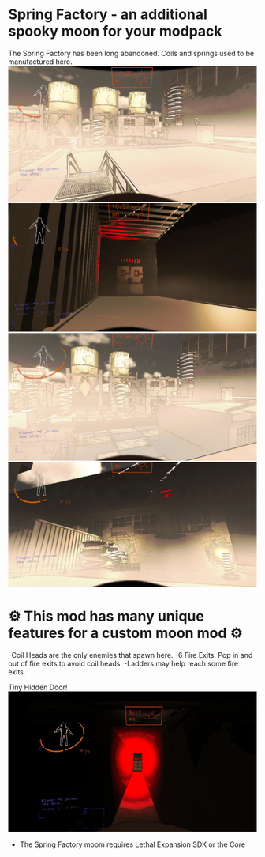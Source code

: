 #  **Spring Factory - an additional spooky moon for your modpack** 
The Spring Factory has been long abandoned.  Coils and springs used to be manufactured here. 
![Screenshot_1](https://github.com/vinrata/SpringFactory/blob/main/Screenshot1.png?raw=true)
![Screenshot_29](https://github.com/vinrata/SpringFactory/blob/main/Screenshot2.png?raw=true)
![Screenshot_229](https://github.com/vinrata/SpringFactory/blob/main/Screenshot3.png?raw=true)
![Screenshot_39](https://github.com/vinrata/SpringFactory/blob/main/Screenshot4.png?raw=true)
# ⚙️ **This mod has many unique features for a custom moon mod** ⚙️

-Coil Heads are the only enemies that spawn here.
-6 Fire Exits. Pop in and out of fire exits to avoid coil heads.
-Ladders may help reach some fire exits.

Tiny Hidden Door! 
![Screenshot_9](https://github.com/vinrata/SpringFactory/blob/main/gif1smalldoor.gif?raw=true)
- The Spring Factory moom requires Lethal Expansion SDK or the Core



